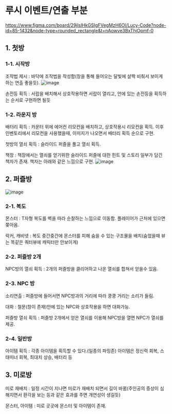 # 루시 이벤트/연출 부분

https://www.figma.com/board/29jlslHkGSIgFVegMzH6Ol/Lucy-Code?node-id=85-1432&node-type=rounded_rectangle&t=nAowve3BxThjOpmf-0

## 1. 첫방
  ### 1-1. 시작방
  조작법 제시 : 바닥에 조작법을 작성함(창을 통해 들어오는 달빛에 살짝 비춰서 보이게 하는 연출 좋을듯).
    ![image](https://github.com/user-attachments/assets/041bc87e-3450-4209-a87c-22adc1525900)
    
  손전등 획득 : 서랍을 배치해서 상호작용하면 서랍이 열리고, 안에 있는 손전등을 획득하는 순서로 구현하면 될듯
  ### 1-2. 라운지 방
  배터리 획득 : 카운터 위에 에어컨 리모컨을 배치하고, 상호작용시 리모컨을 획득. 이후 인벤토리에서 리모컨을 사용했을때, 이미지가 나오면서 배터리 획득 순으로 구현.
  
  첫방의 열쇠 획득 : 슬라이드 퍼즐을 풀고 열쇠 획득. 
  
  책장 : 책장에서는 열쇠를 얻기위한 슬라이드 퍼즐에 대한 힌트 및 스토리 일부가 담긴 책자가 존재. 책자는 아래와 같은 느낌으로 구현.
  ![image](https://github.com/user-attachments/assets/498da678-226b-4917-b3b3-7735917f394e)



## 2. 퍼즐방
![image](https://github.com/user-attachments/assets/38e1f249-fc3c-46bd-b746-8f461e0fd905)

  ### 2-1. 복도
  몬스터 : T자형 복도를 벽을 따라 순찰하는 느낌으로 이동함. 플레이어가 근처에 있으면 쫒아옴.
  
  락커, 캐비넷 : 복도 중간중간에 몬스터를 피해 숨을 수 있는 구조물을 배치(숨었을때 뷰는 똑같은 쿼터뷰에 캐릭터만 안보이게)
  ### 2-2. 퍼즐방 2개
  NPC방의 열쇠 획득 : 2개의 퍼즐방을 클리어하고 나온 열쇠를 합쳐서 얻을수 있음.
  ### 2-3. NPC 방
  소리연출 : 퍼즐방에 들어서면 NPC방과의 거리에 따라 쿵쿵 거리는 소리가 들림.
  
  대화 : 철문(창이 존재)안에 있는 NPC와 상호작용을 하면 대화가능.
  
  퍼즐방 열쇠 획득 : 퍼즐방 2개에서 얻은 열쇠를 이용해 NPC방을 열면 NPC가 열쇠를 제공.
  ### 2-4. 일반방
  아이템 획득 : 각종 아이템을 획득할 수 있다.(일종의 파밍존) 아이템은 정신력 회복, 스태미너 회복, 최대치 상승, 배터리 등


    
## 3. 미로방
미로 재배치 : 일정 시간이 지나면 미로가 재배치 되면서 길이 바뀜(주인공의 증상이 심해지면서 환각을 보는 등과 같은 효과를 주면 개연성이 생길듯)

몬스터, 아이템 : 미로 곳곳에 몬스터 및 아이템이 존재.
